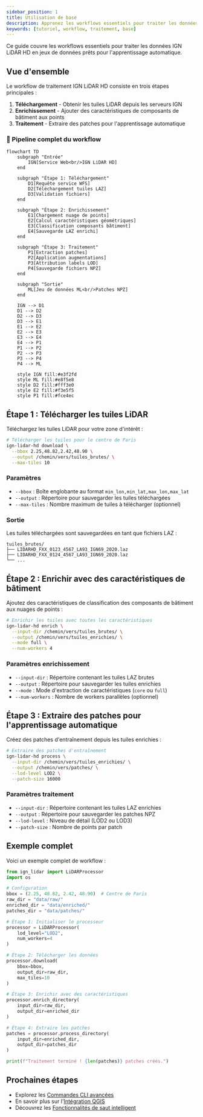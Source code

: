 ```yaml
---
sidebar_position: 1
title: Utilisation de base
description: Apprenez les workflows essentiels pour traiter les données IGN LiDAR
keywords: [tutoriel, workflow, traitement, base]
---
```


Ce guide couvre les workflows essentiels pour traiter les données IGN LiDAR HD en jeux de données prêts pour l'apprentissage automatique.

## Vue d'ensemble

Le workflow de traitement IGN LiDAR HD consiste en trois étapes principales :

1. **Téléchargement** - Obtenir les tuiles LiDAR depuis les serveurs IGN
2. **Enrichissement** - Ajouter des caractéristiques de composants de bâtiment aux points
3. **Traitement** - Extraire des patches pour l'apprentissage automatique

### 🔄 Pipeline complet du workflow

```mermaid
flowchart TD
    subgraph "Entrée"
        IGN[Service Web<br/>IGN LiDAR HD]
    end

    subgraph "Étape 1: Téléchargement"
        D1[Requête service WFS]
        D2[Téléchargement tuiles LAZ]
        D3[Validation fichiers]
    end

    subgraph "Étape 2: Enrichissement"
        E1[Chargement nuage de points]
        E2[Calcul caractéristiques géométriques]
        E3[Classification composants bâtiment]
        E4[Sauvegarde LAZ enrichi]
    end

    subgraph "Étape 3: Traitement"
        P1[Extraction patches]
        P2[Application augmentations]
        P3[Attribution labels LOD]
        P4[Sauvegarde fichiers NPZ]
    end

    subgraph "Sortie"
        ML[Jeu de données ML<br/>Patches NPZ]
    end

    IGN --> D1
    D1 --> D2
    D2 --> D3
    D3 --> E1
    E1 --> E2
    E2 --> E3
    E3 --> E4
    E4 --> P1
    P1 --> P2
    P2 --> P3
    P3 --> P4
    P4 --> ML

    style IGN fill:#e3f2fd
    style ML fill:#e8f5e8
    style D2 fill:#fff3e0
    style E2 fill:#f3e5f5
    style P1 fill:#fce4ec
```

## Étape 1 : Télécharger les tuiles LiDAR

Téléchargez les tuiles LiDAR pour votre zone d'intérêt :

```bash
# Télécharger les tuiles pour le centre de Paris
ign-lidar-hd download \
  --bbox 2.25,48.82,2.42,48.90 \
  --output /chemin/vers/tuiles_brutes/ \
  --max-tiles 10
```

### Paramètres

- `--bbox` : Boîte englobante au format `min_lon,min_lat,max_lon,max_lat`
- `--output` : Répertoire pour sauvegarder les tuiles téléchargées
- `--max-tiles` : Nombre maximum de tuiles à télécharger (optionnel)

### Sortie

Les tuiles téléchargées sont sauvegardées en tant que fichiers LAZ :

```text
tuiles_brutes/
├── LIDARHD_FXX_0123_4567_LA93_IGN69_2020.laz
├── LIDARHD_FXX_0124_4567_LA93_IGN69_2020.laz
└── ...
```

## Étape 2 : Enrichir avec des caractéristiques de bâtiment

Ajoutez des caractéristiques de classification des composants de bâtiment aux nuages de points :

```bash
# Enrichir les tuiles avec toutes les caractéristiques
ign-lidar-hd enrich \
  --input-dir /chemin/vers/tuiles_brutes/ \
  --output /chemin/vers/tuiles_enrichies/ \
  --mode full \
  --num-workers 4
```

### Paramètres enrichissement

- `--input-dir` : Répertoire contenant les tuiles LAZ brutes
- `--output` : Répertoire pour sauvegarder les tuiles enrichies
- `--mode` : Mode d'extraction de caractéristiques (`core` ou `full`)
- `--num-workers` : Nombre de workers parallèles (optionnel)

## Étape 3 : Extraire des patches pour l'apprentissage automatique

Créez des patches d'entraînement depuis les tuiles enrichies :

```bash
# Extraire des patches d'entraînement
ign-lidar-hd process \
  --input-dir /chemin/vers/tuiles_enrichies/ \
  --output /chemin/vers/patches/ \
  --lod-level LOD2 \
  --patch-size 16000
```

### Paramètres traitement

- `--input-dir` : Répertoire contenant les tuiles LAZ enrichies
- `--output` : Répertoire pour sauvegarder les patches NPZ
- `--lod-level` : Niveau de détail (LOD2 ou LOD3)
- `--patch-size` : Nombre de points par patch

## Exemple complet

Voici un exemple complet de workflow :

```python
from ign_lidar import LiDARProcessor
import os

# Configuration
bbox = (2.25, 48.82, 2.42, 48.90)  # Centre de Paris
raw_dir = "data/raw/"
enriched_dir = "data/enriched/"
patches_dir = "data/patches/"

# Étape 1: Initialiser le processeur
processor = LiDARProcessor(
    lod_level="LOD2",
    num_workers=4
)

# Étape 2: Télécharger les données
processor.download(
    bbox=bbox,
    output_dir=raw_dir,
    max_tiles=10
)

# Étape 3: Enrichir avec des caractéristiques
processor.enrich_directory(
    input_dir=raw_dir,
    output_dir=enriched_dir
)

# Étape 4: Extraire les patches
patches = processor.process_directory(
    input_dir=enriched_dir,
    output_dir=patches_dir
)

print(f"Traitement terminé ! {len(patches)} patches créés.")
```

## Prochaines étapes

- Explorez les [Commandes CLI avancées](cli-commands.md)
- En savoir plus sur l'[Intégration QGIS](qgis-integration.md)
- Découvrez les [Fonctionnalités de saut intelligent](../features/smart-skip.md)
